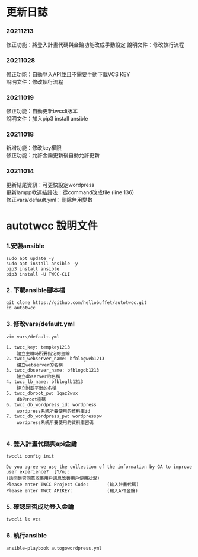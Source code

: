 # 更新日誌  

### 20211213
修正功能：將登入計畫代碼與金鑰功能改成手動設定
說明文件：修改執行流程

### 20211028  
修正功能：自動登入API並且不需要手動下載VCS KEY  
說明文件：修改執行流程  


### 20211019  
修正功能：自動更新twccli版本  
說明文件：加入pip3 install ansible  

### 20211018  
新增功能：修改key權限  
修正功能：允許金鑰更新後自動允許更新  

### 20211014  
更新結尾資訊：可更快設定wordpress  
更新lampp軟連結語法：從command改成file (line 136)  
修正vars/default.yml：刪除無用變數

# autotwcc 說明文件

### 1.安裝ansible
```
sudo apt update -y
sudo apt install ansible -y
pip3 install ansible  
pip3 install -U TWCC-CLI

```
### 2. 下載ansible腳本檔
```
git clone https://github.com/hellobuffet/autotwcc.git
cd autotwcc  

```
### 3. 修改vars/default.yml
```
vim vars/default.yml
```

```
1. twcc_key: tempkey1213  
    建立主機時所要指定的金鑰
2. twcc_webserver_name: bfblogweb1213  
    建立webserver的名稱
3. twcc_dbserver_name: bfblogdb1213  
    建立dbserver的名稱
4. twcc_lb_name: bfbloglb1213  
    建立附載平衡的名稱
5. twcc_dbroot_pw: 1qaz2wsx  
    db的root密碼
6. twcc_db_wordpress_id: wordpress  
    wordpress系統所要使用的資料庫id
7. twcc_db_wordpress_pw: wordpresspw  
    wordpress系統所要使用的資料庫密碼
    
```
### 4. 登入計畫代碼與api金鑰


```
twccli config init
```

```
Do you agree we use the collection of the information by GA to improve user experience?  [Y/n]: 
(詢問是否同意收集用戶訊息改善用戶使用狀況)
Please enter TWCC Project Code:       (輸入計畫代碼)
Please enter TWCC APIKEY:             (輸入API金鑰)

```
### 5. 確認是否成功登入金鑰
```
twccli ls vcs
```


### 6. 執行ansible
```
ansible-playbook autogowordpress.yml  

```
